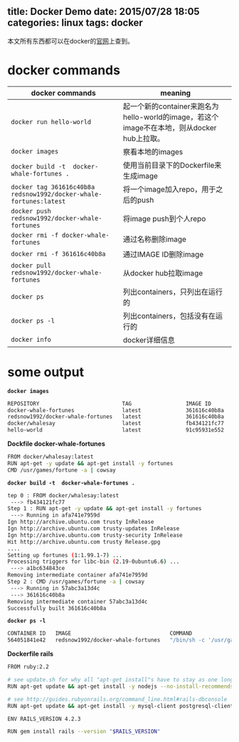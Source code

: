 title: Docker Demo
date: 2015/07/28 18:05
categories: linux
tags: docker
---
本文所有东西都可以在docker的[官网](http://docs.docker.com/mac/started/)上查到。
# docker commands
| docker commands           | meaning |
| ---                       | ---     |
| `docker run hello-world`  | 起一个新的container来跑名为hello-world的image，若这个image不在本地，则从docker hub上拉取。 |
| `docker images`           | 察看本地的images |
| `docker build -t  docker-whale-fortunes .` | 使用当前目录下的Dockerfile来生成image |
| `docker tag 361616c40b8a redsnow1992/docker-whale-fortunes:latest` | 将一个image加入repo，用于之后的push |
| `docker push redsnow1992/docker-whale-fortunes` | 将image push到个人repo |
| `docker rmi -f docker-whale-fortunes` | 通过名称删除image |
| `docker rmi -f 361616c40b8a` | 通过IMAGE ID删除image |
| `docker pull redsnow1992/docker-whale-fortunes` | 从docker hub拉取image |
| `docker ps` | 列出containers，只列出在运行的 |
| `docker ps -l` | 列出containers，包括没有在运行的 |
| `docker info` | docker详细信息 |

# some output
**`docker images`**
~~~bash
REPOSITORY                          TAG                 IMAGE ID            CREATED              VIRTUAL SIZE
docker-whale-fortunes               latest              361616c40b8a        About a minute ago   273.9 MB
redsnow1992/docker-whale-fortunes   latest              361616c40b8a        About a minute ago   273.9 MB
docker/whalesay                     latest              fb434121fc77        9 weeks ago          247 MB
hello-world                         latest              91c95931e552        3 months ago         910 B
~~~
**Dockfile docker-whale-fortunes**
~~~bash
FROM docker/whalesay:latest
RUN apt-get -y update && apt-get install -y fortunes
CMD /usr/games/fortune -a | cowsay
~~~
**`docker build -t  docker-whale-fortunes .`**
~~~bash
tep 0 : FROM docker/whalesay:latest
 ---> fb434121fc77
Step 1 : RUN apt-get -y update && apt-get install -y fortunes
 ---> Running in afa741e7959d
Ign http://archive.ubuntu.com trusty InRelease
Ign http://archive.ubuntu.com trusty-updates InRelease
Ign http://archive.ubuntu.com trusty-security InRelease
Hit http://archive.ubuntu.com trusty Release.gpg
....
Setting up fortunes (1:1.99.1-7) ...
Processing triggers for libc-bin (2.19-0ubuntu6.6) ...
 ---> a1bc634843ce
Removing intermediate container afa741e7959d
Step 2 : CMD /usr/games/fortune -a | cowsay
 ---> Running in 57abc3a13d4c
 ---> 361616c40b8a
Removing intermediate container 57abc3a13d4c
Successfully built 361616c40b8a
~~~
**`docker ps -l`**
~~~bash
CONTAINER ID   IMAGE                               COMMAND                CREATED         STATUS                     PORTS   NAMES
564051841e42   redsnow1992/docker-whale-fortunes   "/bin/sh -c '/usr/ga   8 minutes ago   Exited (0) 8 minutes ago           happy_leakey
~~~
**Dockerfile rails**
~~~bash
FROM ruby:2.2

# see update.sh for why all "apt-get install"s have to stay as one long line
RUN apt-get update && apt-get install -y nodejs --no-install-recommends && rm -rf /var/lib/apt/lists/*

# see http://guides.rubyonrails.org/command_line.html#rails-dbconsole
RUN apt-get update && apt-get install -y mysql-client postgresql-client sqlite3 --no-install-recommends && rm -rf /var/lib/apt/lists/*

ENV RAILS_VERSION 4.2.3

RUN gem install rails --version "$RAILS_VERSION"
~~~

